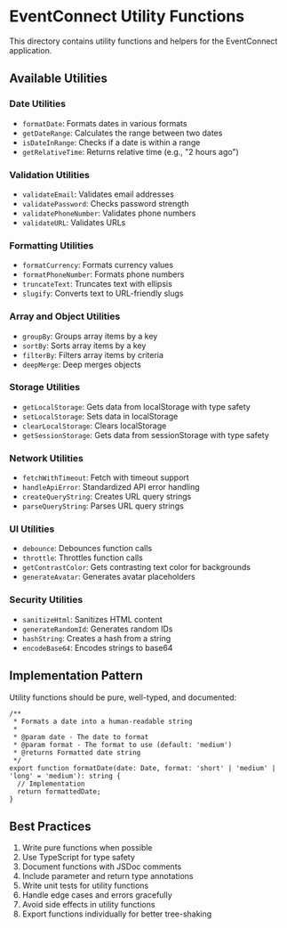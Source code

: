 # EventConnect Utility Functions

This directory contains utility functions and helpers for the EventConnect application.

## Available Utilities

### Date Utilities
- `formatDate`: Formats dates in various formats
- `getDateRange`: Calculates the range between two dates
- `isDateInRange`: Checks if a date is within a range
- `getRelativeTime`: Returns relative time (e.g., "2 hours ago")

### Validation Utilities
- `validateEmail`: Validates email addresses
- `validatePassword`: Checks password strength
- `validatePhoneNumber`: Validates phone numbers
- `validateURL`: Validates URLs

### Formatting Utilities
- `formatCurrency`: Formats currency values
- `formatPhoneNumber`: Formats phone numbers
- `truncateText`: Truncates text with ellipsis
- `slugify`: Converts text to URL-friendly slugs

### Array and Object Utilities
- `groupBy`: Groups array items by a key
- `sortBy`: Sorts array items by a key
- `filterBy`: Filters array items by criteria
- `deepMerge`: Deep merges objects

### Storage Utilities
- `getLocalStorage`: Gets data from localStorage with type safety
- `setLocalStorage`: Sets data in localStorage
- `clearLocalStorage`: Clears localStorage
- `getSessionStorage`: Gets data from sessionStorage with type safety

### Network Utilities
- `fetchWithTimeout`: Fetch with timeout support
- `handleApiError`: Standardized API error handling
- `createQueryString`: Creates URL query strings
- `parseQueryString`: Parses URL query strings

### UI Utilities
- `debounce`: Debounces function calls
- `throttle`: Throttles function calls
- `getContrastColor`: Gets contrasting text color for backgrounds
- `generateAvatar`: Generates avatar placeholders

### Security Utilities
- `sanitizeHtml`: Sanitizes HTML content
- `generateRandomId`: Generates random IDs
- `hashString`: Creates a hash from a string
- `encodeBase64`: Encodes strings to base64

## Implementation Pattern

Utility functions should be pure, well-typed, and documented:

```tsx
/**
 * Formats a date into a human-readable string
 * 
 * @param date - The date to format
 * @param format - The format to use (default: 'medium')
 * @returns Formatted date string
 */
export function formatDate(date: Date, format: 'short' | 'medium' | 'long' = 'medium'): string {
  // Implementation
  return formattedDate;
}
```

## Best Practices

1. Write pure functions when possible
2. Use TypeScript for type safety
3. Document functions with JSDoc comments
4. Include parameter and return type annotations
5. Write unit tests for utility functions
6. Handle edge cases and errors gracefully
7. Avoid side effects in utility functions
8. Export functions individually for better tree-shaking